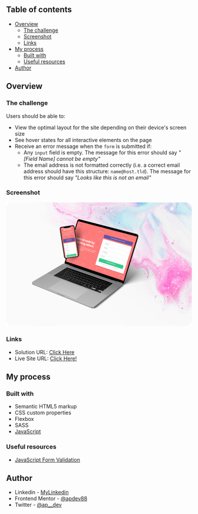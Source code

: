 ## Table of contents

- [Overview](#overview)
  - [The challenge](#the-challenge)
  - [Screenshot](#screenshot)
  - [Links](#links)
- [My process](#my-process)
  - [Built with](#built-with)
  - [Useful resources](#useful-resources)
- [Author](#author)

## Overview

### The challenge

Users should be able to:

- View the optimal layout for the site depending on their device's screen size
- See hover states for all interactive elements on the page
- Receive an error message when the `form` is submitted if:
  - Any `input` field is empty. The message for this error should say _"[Field Name] cannot be empty"_
  - The email address is not formatted correctly (i.e. a correct email address should have this structure: `name@host.tld`). The message for this error should say _"Looks like this is not an email"_

### Screenshot

![](./design/intro-mockup.png)

### Links

- Solution URL: [Click Here](https://github.com/APdev88/frontend-mentor-intro-component-with-signup-form)
- Live Site URL: [Click Here!](https://intro-component-with-signup-form-ap.netlify.app/)

## My process

### Built with

- Semantic HTML5 markup
- CSS custom properties
- Flexbox
- SASS
- [JavaScript](https://developer.mozilla.org/en-US/docs/Web/JavaScript)

### Useful resources

- [JavaScript Form Validation](https://www.youtube.com/watch?v=In0nB0ABaUk)

## Author

- Linkedin - [MyLinkedin](https://www.linkedin.com/in/apdev88/)
- Frontend Mentor - [@apdev88](https://www.frontendmentor.io/profile/APdev88)
- Twitter - [@ap\_\_dev](https://twitter.com/ap__dev)
